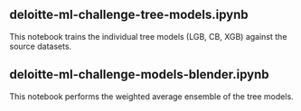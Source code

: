 deloitte-ml-challenge-tree-models.ipynb
---------------------------------------
This notebook trains the individual tree models (LGB, CB, XGB) against the source datasets.


deloitte-ml-challenge-models-blender.ipynb
------------------------------------------
This notebook performs the weighted average ensemble of the tree models.
